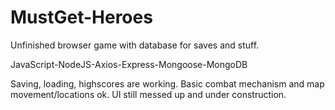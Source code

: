 # MustGet-Heroes
Unfinished browser game with database for saves and stuff. 

JavaScript-NodeJS-Axios-Express-Mongoose-MongoDB

Saving, loading, highscores are working. Basic combat mechanism and map movement/locations ok. UI still messed up and under construction.
